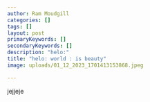 ```yaml
---
author: Ram Moudgill
categories: []
tags: []
layout: post
primaryKeywords: []
secondaryKeywords: []
description: "helo:"
title: "helo: world : is beauty"
image: uploads/01_12_2023_1701413153868.jpeg

---
```

  jejjeje


